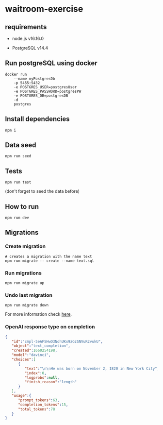 # waitroom-exercise

## requirements

- node.js v16.16.0

- PostgreSQL v14.4 

## Run postgreSQL using docker

```
docker run 
    --name myPostgresDb 
    -p 5455:5432 
    -e POSTGRES_USER=postgresUser 
    -e POSTGRES_PASSWORD=postgresPW 
    -e POSTGRES_DB=postgresDB 
    -d 
    postgres
```

## Install dependencies

`npm i`

## Data seed

`npm run seed`

## Tests

`npm run test`

(don't forget to seed the data before)

## How to run

`npm run dev`

## Migrations

### Create migration

```
# creates a migration with the name text
npm run migrate -- create --name text.sql
```

### Run migrations

`npm run migrate up`

### Undo last migration

`npm run migrate down`

For more information check [here](https://github.com/mmkal/slonik-tools/tree/master/packages/migrator#readme).

### OpenAI response type on completion

```JSON
{
   "id":"cmpl-5eAFSHwO3NohUKx9zGzSNVuR2vukU",
   "object":"text_completion",
   "created":1660254198,
   "model":"davinci",
   "choices":[
      {
         "text":"\n\nHe was born on November 2, 1820 in New York City",
         "index":0,
         "logprobs":null,
         "finish_reason":"length"
      }
   ],
   "usage":{
      "prompt_tokens":63,
      "completion_tokens":15,
      "total_tokens":78
   }
}
```
